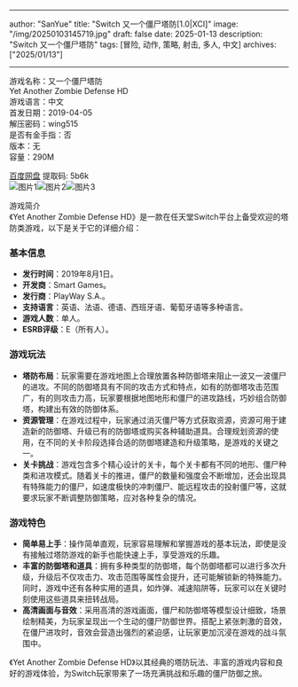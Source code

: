 
---
author: "SanYue"
title: "Switch 又一个僵尸塔防[1.0|XCI]"
image: "/img/20250103145719.jpg"
draft: false
date: 2025-01-13
description: "Switch 又一个僵尸塔防"
tags: [冒险, 动作, 策略, 射击, 多人, 中文]
archives: ["2025/01/13"]

---

游戏名称：又一个僵尸塔防   
Yet Another Zombie Defense HD    
游戏语言：中文  
首发日期：2019-04-05  
解压密码：wing515  
是否有金手指：否  
版本：无   
容量：290M

[百度网盘](https://pan.baidu.com/s/1QNjhjr4-qiItchxWIlHQrQ) 提取码: 5b6k  
![图片1](/img/970e1c.jpg)![图片2](/img/b85508.jpg)![图片3](/img/b9deed.jpg)  

游戏简介  
《Yet Another Zombie Defense HD》是一款在任天堂Switch平台上备受欢迎的塔防类游戏，以下是关于它的详细介绍：

### 基本信息
- **发行时间**：2019年8月1日。
- **开发商**：Smart Games。
- **发行商**：PlayWay S.A.。
- **支持语言**：英语、法语、德语、西班牙语、葡萄牙语等多种语言。
- **游戏人数**：单人。
- **ESRB评级**：E（所有人）。

### 游戏玩法
- **塔防布局**：玩家需要在游戏地图上合理放置各种防御塔来阻止一波又一波僵尸的进攻。不同的防御塔具有不同的攻击方式和特点，如有的防御塔攻击范围广，有的则攻击力高，玩家要根据地图地形和僵尸的进攻路线，巧妙组合防御塔，构建出有效的防御体系。
- **资源管理**：在游戏过程中，玩家通过消灭僵尸等方式获取资源，资源可用于建造新的防御塔、升级已有的防御塔或购买各种辅助道具。合理规划资源的使用，在不同的关卡阶段选择合适的防御塔建造和升级策略，是游戏的关键之一。
- **关卡挑战**：游戏包含多个精心设计的关卡，每个关卡都有不同的地形、僵尸种类和进攻模式。随着关卡的推进，僵尸的数量和强度会不断增加，还会出现具有特殊能力的僵尸，如速度极快的冲刺僵尸、能远程攻击的投射僵尸等，这就要求玩家不断调整防御策略，应对各种复杂的情况。

### 游戏特色
- **简单易上手**：操作简单直观，玩家容易理解和掌握游戏的基本玩法，即使是没有接触过塔防游戏的新手也能快速上手，享受游戏的乐趣。
- **丰富的防御塔和道具**：拥有多种类型的防御塔，每个防御塔都可以进行多次升级，升级后不仅攻击力、攻击范围等属性会提升，还可能解锁新的特殊能力。同时，游戏中还有各种实用的道具，如炸弹、减速陷阱等，玩家可以在关键时刻使用这些道具来扭转战局。
- **高清画面与音效**：采用高清的游戏画面，僵尸和防御塔等模型设计细致，场景绘制精美，为玩家呈现出一个生动的僵尸防御世界。搭配上紧张刺激的音效，在僵尸进攻时，音效会营造出强烈的紧迫感，让玩家更加沉浸在游戏的战斗氛围中。

《Yet Another Zombie Defense HD》以其经典的塔防玩法、丰富的游戏内容和良好的游戏体验，为Switch玩家带来了一场充满挑战和乐趣的僵尸防御之旅。
